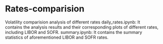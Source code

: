 # Rates-comparision
Volatility comparision analysis of different rates
daily_rates.ipynb: It contains the analysis results and their corresponding plots of different rates, including LIBOR and SOFR.
summary.ipynb: It contains the summary statistics of aforementioned LIBOR and SOFR rates.
